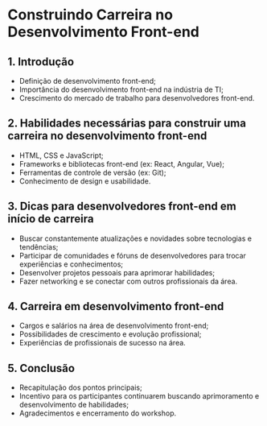 # Construindo Carreira no Desenvolvimento Front-end

## 1. Introdução

- Definição de desenvolvimento front-end;
- Importância do desenvolvimento front-end na indústria de TI;
- Crescimento do mercado de trabalho para desenvolvedores front-end.

## 2. Habilidades necessárias para construir uma carreira no desenvolvimento front-end

- HTML, CSS e JavaScript;
- Frameworks e bibliotecas front-end (ex: React, Angular, Vue);
- Ferramentas de controle de versão (ex: Git);
- Conhecimento de design e usabilidade.

## 3. Dicas para desenvolvedores front-end em início de carreira

- Buscar constantemente atualizações e novidades sobre tecnologias e tendências;
- Participar de comunidades e fóruns de desenvolvedores para trocar experiências e conhecimentos;
- Desenvolver projetos pessoais para aprimorar habilidades;
- Fazer networking e se conectar com outros profissionais da área.

## 4. Carreira em desenvolvimento front-end

- Cargos e salários na área de desenvolvimento front-end;
- Possibilidades de crescimento e evolução profissional;
- Experiências de profissionais de sucesso na área.

## 5. Conclusão

- Recapitulação dos pontos principais;
- Incentivo para os participantes continuarem buscando aprimoramento e desenvolvimento de habilidades;
- Agradecimentos e encerramento do workshop.

